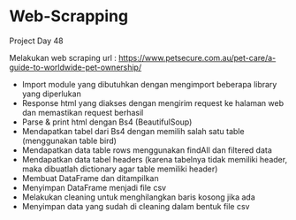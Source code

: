 # Web-Scrapping
Project Day 48

Melakukan web scraping 
url : https://www.petsecure.com.au/pet-care/a-guide-to-worldwide-pet-ownership/

- Import module yang dibutuhkan dengan mengimport beberapa library yang diperlukan
- Response html yang diakses dengan mengirim request ke halaman web dan memastikan request berhasil
- Parse & print html dengan Bs4 (BeautifulSoup)
- Mendapatkan tabel dari Bs4 dengan memilih salah satu table (menggunakan table bird)
- Mendapatkan data table rows menggunakan findAll dan filtered data
- Mendapatkan data tabel headers (karena tabelnya tidak memiliki header, maka dibuatlah dictionary agar table memiliki header)
- Membuat DataFrame dan ditampilkan
- Menyimpan DataFrame menjadi file csv
- Melakukan cleaning untuk menghilangkan baris kosong jika ada
- Menyimpan data yang sudah di cleaning dalam bentuk file csv
